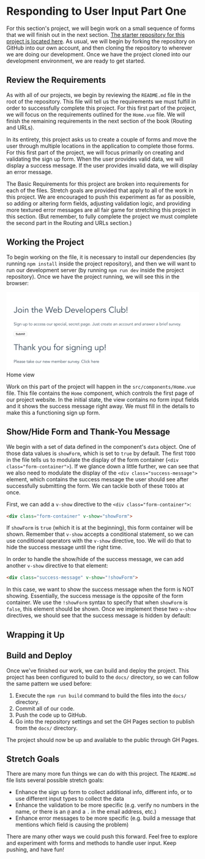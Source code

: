 # Responding to User Input Part One
For this section's project, we will begin work on a small sequence of forms that we will finish out in the next section. [The starter repository for this project is located here](https://github.com/suwebdev/wats4000-multi-view-app). As usual, we will begin by forking the repository on GitHub into our own account, and then cloning the repository to wherever we are doing our development. Once we have the project cloned into our development environment, we are ready to get started.

## Review the Requirements
As with all of our projects, we begin by reviewing the `README.md` file in the root of the repository. This file will tell us the requirements we must fulfill in order to successfully complete this project. For this first part of the project, we will focus on the requirements outlined for the `Home.vue` file. We will finish the remaining requirements in the next section of the book (Routing and URLs).

In its entirety, this project asks us to create a couple of forms and move the user through multiple locations in the application to complete those forms. For this first part of the project, we will focus primarily on creating and validating the sign up form. When the user provides valid data, we will display a success message. If the user provides invalid data, we will display an error message.

The Basic Requirements for this project are broken into requirements for each of the files. Stretch goals are provided that apply to all of the work in this project. We are encouraged to push this experiment as far as possible, so adding or altering form fields, adjusting validation logic, and providing more textured error messages are all fair game for stretching this project in this section. (But remember, to fully complete the project we must complete the second part in the Routing and URLs section.)

## Working the Project 
To begin working on the file, it is necessary to install our dependencies (by running `npm install` inside the project repository), and then we will want to run our development server (by running `npm run dev` inside the project repository). Once we have the project running, we will see this in the browser:

![Home view](/img/project8_starterHello.png)
<br>Home view

Work on this part of the project will happen in the `src/components/Home.vue` file. This file contains the `Home` component, which controls the first page of our project website. In the initial state, the view contains no form input fields and it shows the success message right away. We must fill in the details to make this a functioning sign up form. 

## Show/Hide Form and Thank-You Message
We begin with a set of data defined in the component's `data` object. One of those data values is `showForm`, which is set to `true` by default. The first `TODO` in the file tells us to modulate the display of the form container (`<div class="form-container">`). If we glance down a little further, we can see that we also need to modulate the display of the `<div class="success-message">` element, which contains the success message the user should see after successfully submitting the form. We can tackle both of these `TODOs` at once.

First, we can add a `v-show` directive to the `<div class="form-container">`:

```html
<div class="form-container" v-show="showForm">
```
If `showForm` is `true` (which it is at the beginning), this form container will be shown. Remember that `v-show` accepts a conditional statement, so we can use conditional operators with the `v-show` directive, too. We will do that to hide the success message until the right time. 

In order to handle the show/hide of the success message, we can add another `v-show` directive to that element:

```html
<div class="success-message" v-show="!showForm">
```
In this case, we want to show the success message when the form is NOT showing. Essentially, the success message is the opposite of the form container. We use the `!showForm` syntax to specify that when `showForm` is `false`, this element should be shown. Once we implement these two `v-show` directives, we should see that the success message is hidden by default:



## Wrapping it Up

## Build and Deploy
Once we've finished our work, we can build and deploy the project. This project has been configured to build to the `docs/` directory, so we can follow the same pattern we used before:

1. Execute the `npm run build` command to build the files into the `docs/` directory.
2. Commit all of our code.
3. Push the code up to GitHub.
4. Go into the repository settings and set the GH Pages section to publish from the `docs/` directory.

The project should now be up and available to the public through GH Pages.

## Stretch Goals

There are many more fun things we can do with this project. The `README.md` file lists several possible stretch goals:

* Enhance the sign up form to collect additional info, different info, or to use different input types to collect the data
* Enhance the validation to be more specific (e.g. verify no numbers in the name, or there is an `@` and a `.` in the email address, etc.)
* Enhance error messages to be more specific (e.g. build a message that mentions which field is causing the problem)

There are many other ways we could push this forward. Feel free to explore and experiment with forms and methods to handle user input. Keep pushing, and have fun!












